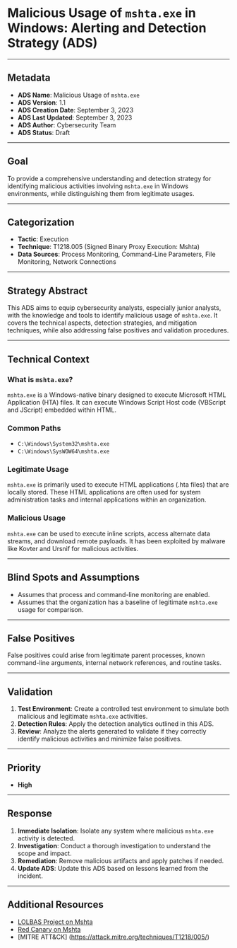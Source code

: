 # Malicious Usage of `mshta.exe` in Windows: Alerting and Detection Strategy (ADS)

---

## Metadata

- **ADS Name**: Malicious Usage of `mshta.exe`
- **ADS Version**: 1.1
- **ADS Creation Date**: September 3, 2023
- **ADS Last Updated**: September 3, 2023
- **ADS Author**: Cybersecurity Team
- **ADS Status**: Draft

---

## Goal

To provide a comprehensive understanding and detection strategy for identifying malicious activities involving `mshta.exe` in Windows environments, while distinguishing them from legitimate usages.

---

## Categorization

- **Tactic**: Execution
- **Technique**: T1218.005 (Signed Binary Proxy Execution: Mshta)
- **Data Sources**: Process Monitoring, Command-Line Parameters, File Monitoring, Network Connections

---

## Strategy Abstract

This ADS aims to equip cybersecurity analysts, especially junior analysts, with the knowledge and tools to identify malicious usage of `mshta.exe`. It covers the technical aspects, detection strategies, and mitigation techniques, while also addressing false positives and validation procedures.

---

## Technical Context

### What is `mshta.exe`?

`mshta.exe` is a Windows-native binary designed to execute Microsoft HTML Application (HTA) files. It can execute Windows Script Host code (VBScript and JScript) embedded within HTML.

### Common Paths

- `C:\Windows\System32\mshta.exe`
- `C:\Windows\SysWOW64\mshta.exe`

### Legitimate Usage

`mshta.exe` is primarily used to execute HTML applications (.hta files) that are locally stored. These HTML applications are often used for system administration tasks and internal applications within an organization.

### Malicious Usage

`mshta.exe` can be used to execute inline scripts, access alternate data streams, and download remote payloads. It has been exploited by malware like Kovter and Ursnif for malicious activities.

---

## Blind Spots and Assumptions

- Assumes that process and command-line monitoring are enabled.
- Assumes that the organization has a baseline of legitimate `mshta.exe` usage for comparison.

---

## False Positives

False positives could arise from legitimate parent processes, known command-line arguments, internal network references, and routine tasks.

---

## Validation

1. **Test Environment**: Create a controlled test environment to simulate both malicious and legitimate `mshta.exe` activities.
2. **Detection Rules**: Apply the detection analytics outlined in this ADS.
3. **Review**: Analyze the alerts generated to validate if they correctly identify malicious activities and minimize false positives.

---

## Priority

- **High**

---

## Response

1. **Immediate Isolation**: Isolate any system where malicious `mshta.exe` activity is detected.
2. **Investigation**: Conduct a thorough investigation to understand the scope and impact.
3. **Remediation**: Remove malicious artifacts and apply patches if needed.
4. **Update ADS**: Update this ADS based on lessons learned from the incident.

---

## Additional Resources

- [LOLBAS Project on Mshta](https://lolbas-project.github.io/lolbas/Binaries/Mshta/)
- [Red Canary on Mshta](https://redcanary.com/threat-detection-report/techniques/mshta/)
- [MITRE ATT&CK] (https://attack.mitre.org/techniques/T1218/005/)



